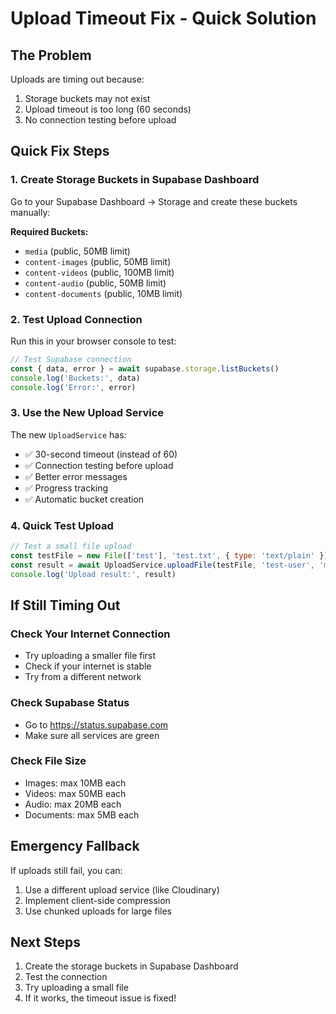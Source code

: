 # Upload Timeout Fix - Quick Solution

## The Problem
Uploads are timing out because:
1. Storage buckets may not exist
2. Upload timeout is too long (60 seconds)
3. No connection testing before upload

## Quick Fix Steps

### 1. Create Storage Buckets in Supabase Dashboard
Go to your Supabase Dashboard → Storage and create these buckets manually:

**Required Buckets:**
- `media` (public, 50MB limit)
- `content-images` (public, 50MB limit) 
- `content-videos` (public, 100MB limit)
- `content-audio` (public, 50MB limit)
- `content-documents` (public, 10MB limit)

### 2. Test Upload Connection
Run this in your browser console to test:

```javascript
// Test Supabase connection
const { data, error } = await supabase.storage.listBuckets()
console.log('Buckets:', data)
console.log('Error:', error)
```

### 3. Use the New Upload Service
The new `UploadService` has:
- ✅ 30-second timeout (instead of 60)
- ✅ Connection testing before upload
- ✅ Better error messages
- ✅ Progress tracking
- ✅ Automatic bucket creation

### 4. Quick Test Upload
```javascript
// Test a small file upload
const testFile = new File(['test'], 'test.txt', { type: 'text/plain' })
const result = await UploadService.uploadFile(testFile, 'test-user', 'media', 'test')
console.log('Upload result:', result)
```

## If Still Timing Out

### Check Your Internet Connection
- Try uploading a smaller file first
- Check if your internet is stable
- Try from a different network

### Check Supabase Status
- Go to https://status.supabase.com
- Make sure all services are green

### Check File Size
- Images: max 10MB each
- Videos: max 50MB each  
- Audio: max 20MB each
- Documents: max 5MB each

## Emergency Fallback
If uploads still fail, you can:
1. Use a different upload service (like Cloudinary)
2. Implement client-side compression
3. Use chunked uploads for large files

## Next Steps
1. Create the storage buckets in Supabase Dashboard
2. Test the connection
3. Try uploading a small file
4. If it works, the timeout issue is fixed!
